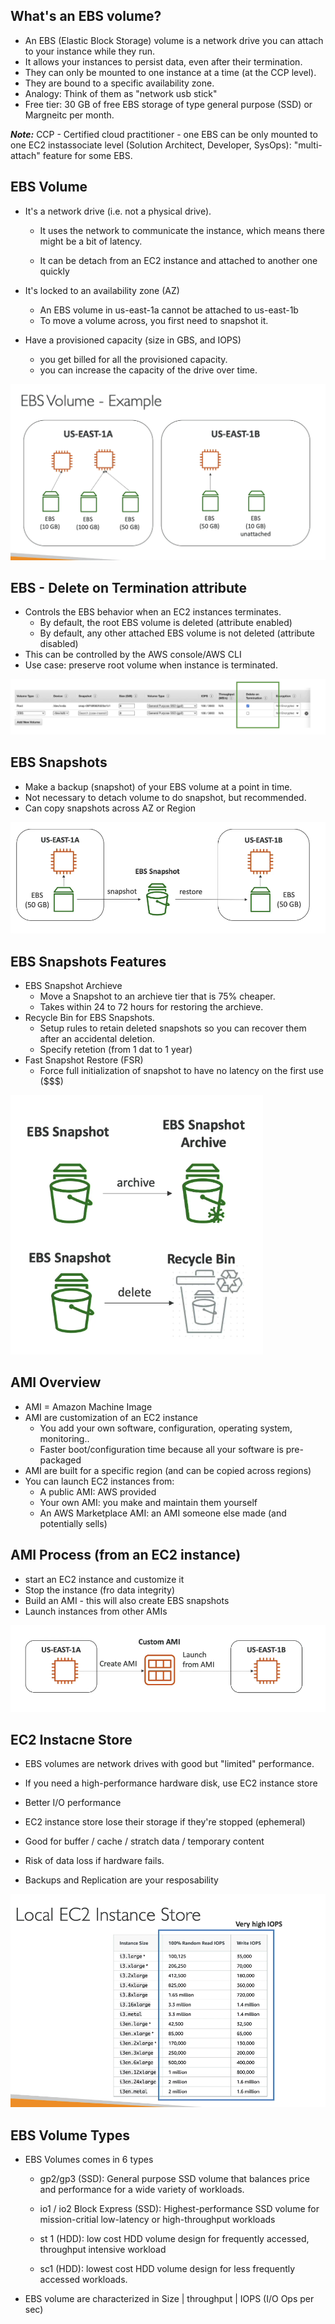 ## What's an EBS volume?

- An EBS (Elastic Block Storage) volume is a network drive you can attach to your instance while they run.
- It allows your instances to persist data, even after their termination.
- They can only be mounted to one instance at a time (at the CCP level).
- They are bound to a specific availability zone.
- Analogy: Think of them as "network usb stick"
- Free tier: 30 GB of free EBS storage of type general purpose (SSD) or Margneitc per month.

***Note:*** CCP - Certified cloud practitioner - one EBS can be only mounted to one EC2 instassociate level (Solution Architect, Developer, SysOps): "multi-attach" feature for some EBS.

## EBS Volume

- It's a network drive (i.e. not a physical drive).
    - It uses the network to communicate the instance, which means there might be a bit of latency.

    - It can be detach from an EC2 instance and attached to another one quickly

- It's locked to an availability zone (AZ)
    - An EBS volume in us-east-1a cannot be attached to us-east-1b
    - To move a volume across, you first need to snapshot it.

- Have a provisioned capacity (size in GBS, and IOPS)
    - you get billed for all the provisioned capacity.
    - you can increase the capacity of the drive over time.

![alt text](../images/ebs-volume.png)

## EBS - Delete on Termination attribute

- Controls the EBS behavior when an EC2 instances terminates.
    - By default, the root EBS volume is deleted (attribute enabled)
    - By default, any other attached EBS volume is not deleted (attribute disabled)
- This can be controlled by the AWS console/AWS CLI
- Use case: preserve root volume when instance is terminated.

![alt text](../images/ebs-termination.png)

## EBS Snapshots

- Make a backup (snapshot) of your EBS volume at a point in time.
- Not necessary to detach volume to do snapshot, but recommended.
- Can copy snapshots across AZ or Region

![alt text](../images/ebs-snapshot.png)

## EBS Snapshots Features

- EBS Snapshot Archieve
    - Move a Snapshot to an archieve tier that is 75% cheaper.
    - Takes within 24 to 72 hours for restoring the archieve.
- Recycle Bin for EBS Snapshots.
    - Setup rules to retain deleted snapshots so you can recover them after an accidental deletion.
    - Specify retetion (from 1 dat to 1 year)
- Fast Snapshot Restore (FSR)
    - Force full initialization of snapshot to have no latency on the first use ($$$)

![alt text](../images/ebs-features.png)


## AMI Overview

- AMI = Amazon Machine Image
- AMI are customization of an EC2 instance
    - You add your own software, configuration, operating system, monitoring..
    - Faster boot/configuration time because all your software is pre-packaged
- AMI are built for a specific region (and can be copied across regions)
- You can launch EC2 instances from:
    - A public AMI: AWS provided
    - Your own AMI: you make and maintain them yourself
    - An AWS Marketplace AMI: an AMI someone else made (and potentially sells)

## AMI Process (from an EC2 instance)

- start an EC2 instance and customize it
- Stop the instance (fro data integrity)
- Build an AMI - this will also create EBS snapshots
- Launch instances from other AMIs

![alt text](../images/ebs-ami.png)

## EC2 Instacne Store

- EBS volumes are network drives with good but "limited" performance.
- If you need a high-performance hardware disk, use EC2 instance store

- Better I/O performance
- EC2 instance store lose their storage if they're stopped (ephemeral)
- Good for buffer / cache / stratch data / temporary content
- Risk of data loss if hardware fails.
- Backups and Replication are your resposability

![alt text](../images/local-ec2.png)

## EBS Volume Types




- EBS Volumes comes in 6 types
    - gp2/gp3 (SSD): General purpose SSD volume that balances price and performance for a wide variety of workloads.
    
    - io1 / io2 Block Express (SSD): Highest-performance SSD volume for mission-critial low-latency or high-throughput workloads
    
    - st 1 (HDD): low cost HDD volume design for frequently accessed, throughput    intensive workload

    - sc1 (HDD): lowest cost HDD volume design for less frequently accessed workloads.

- EBS volume are characterized in Size | throughput | IOPS (I/O Ops per sec)